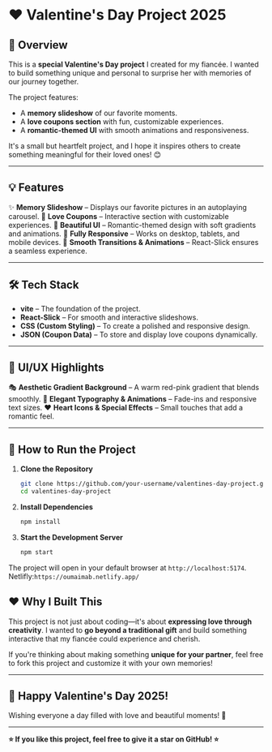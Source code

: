 # ❤️ Valentine's Day Project 2025

## 🎯 Overview

This is a **special Valentine's Day project** I created for my fiancée. I wanted to build something unique and personal to surprise her with memories of our journey together.

The project features:

- A **memory slideshow** of our favorite moments.
- A **love coupons section** with fun, customizable experiences.
- A **romantic-themed UI** with smooth animations and responsiveness.

It's a small but heartfelt project, and I hope it inspires others to create something meaningful for their loved ones! 😊

---

## 💡 Features

✨ **Memory Slideshow** – Displays our favorite pictures in an autoplaying carousel.
💖 **Love Coupons** – Interactive section with customizable experiences.
🎨 **Beautiful UI** – Romantic-themed design with soft gradients and animations.
📱 **Fully Responsive** – Works on desktop, tablets, and mobile devices.
🚀 **Smooth Transitions & Animations** – React-Slick ensures a seamless experience.

---

## 🛠 Tech Stack

- **vite** – The foundation of the project.
- **React-Slick** – For smooth and interactive slideshows.
- **CSS (Custom Styling)** – To create a polished and responsive design.
- **JSON (Coupon Data)** – To store and display love coupons dynamically.

---

## 🎨 UI/UX Highlights

🎭 **Aesthetic Gradient Background** – A warm red-pink gradient that blends smoothly.
📝 **Elegant Typography & Animations** – Fade-ins and responsive text sizes.
❤️ **Heart Icons & Special Effects** – Small touches that add a romantic feel.

---

## 🚀 How to Run the Project

1. **Clone the Repository**

   ```bash
   git clone https://github.com/your-username/valentines-day-project.git
   cd valentines-day-project
   ```

2. **Install Dependencies**

   ```bash
   npm install
   ```

3. **Start the Development Server**
   ```bash
   npm start
   ```

The project will open in your default browser at `http://localhost:5174`.
Netlifly:`https://oumaimab.netlify.app/`


## ❤️ Why I Built This

This project is not just about coding—it's about **expressing love through creativity**. I wanted to **go beyond a traditional gift** and build something interactive that my fiancée could experience and cherish.

If you're thinking about making something **unique for your partner**, feel free to fork this project and customize it with your own memories!

---

## 🎊 Happy Valentine's Day 2025!

Wishing everyone a day filled with love and beautiful moments! 🌹

---

**⭐ If you like this project, feel free to give it a star on GitHub! ⭐**
